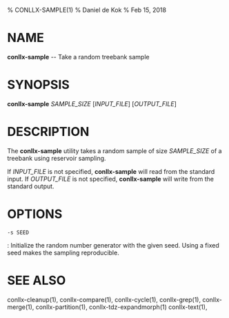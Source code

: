 % CONLLX-SAMPLE(1)
% Daniel de Kok
% Feb 15, 2018

NAME
====

**conllx-sample** -- Take a random treebank sample

SYNOPSIS
========

**conllx-sample** *SAMPLE_SIZE* [*INPUT_FILE*] [*OUTPUT_FILE*]

DESCRIPTION
===========

The **conllx-sample** utility takes a random sample of size *SAMPLE_SIZE*
of a treebank using reservoir sampling.

If *INPUT_FILE* is not specified, **conllx-sample** will read from the
standard input. If *OUTPUT_FILE* is not specified, **conllx-sample** will
write from the standard output.

OPTIONS
=======

`-s SEED`

:    Initialize the random number generator with the given seed. Using a
     fixed seed makes the sampling reproducible.

SEE ALSO
========

conllx-cleanup(1),
conllx-compare(1),
conllx-cycle(1),
conllx-grep(1),
conllx-merge(1),
conllx-partition(1),
conllx-tdz-expandmorph(1)
conllx-text(1),
